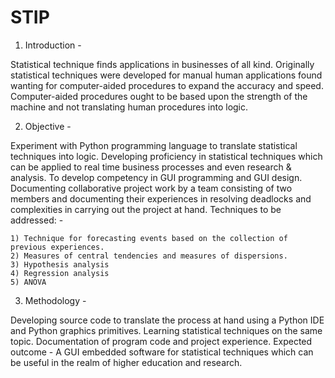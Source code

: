# STIP

1. Introduction -

Statistical technique finds applications in businesses of all kind. Originally statistical techniques were developed for manual human applications found wanting for computer-aided procedures to expand the accuracy and speed. Computer-aided procedures ought to be based upon the strength of the machine and not translating human procedures into logic.

2. Objective -

Experiment with Python programming language to translate statistical techniques into logic. Developing proficiency in statistical techniques which can be applied to real time business processes and even research & analysis. To develop competency in GUI programming and GUI design. Documenting collaborative project work by a team consisting of two members and documenting their experiences in resolving deadlocks and complexities in carrying out the project at hand. Techniques to be addressed: -

    1) Technique for forecasting events based on the collection of previous experiences.
    2) Measures of central tendencies and measures of dispersions.
    3) Hypothesis analysis
    4) Regression analysis
    5) ANOVA

3. Methodology -

Developing source code to translate the process at hand using a Python IDE and Python graphics primitives. Learning statistical techniques on the same topic. Documentation of program code and project experience.
Expected outcome - A GUI embedded software for statistical techniques which can be useful in the realm of higher education and research.
